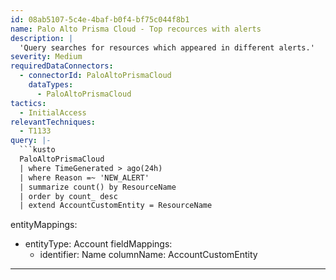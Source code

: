 ```yaml
---
id: 08ab5107-5c4e-4baf-b0f4-bf75c044f8b1
name: Palo Alto Prisma Cloud - Top recources with alerts
description: |
  'Query searches for resources which appeared in different alerts.'
severity: Medium
requiredDataConnectors:
  - connectorId: PaloAltoPrismaCloud
    dataTypes:
      - PaloAltoPrismaCloud
tactics:
  - InitialAccess
relevantTechniques:
  - T1133
query: |-
  ```kusto
  PaloAltoPrismaCloud
  | where TimeGenerated > ago(24h)
  | where Reason =~ 'NEW_ALERT'
  | summarize count() by ResourceName
  | order by count_ desc
  | extend AccountCustomEntity = ResourceName
  ```
entityMappings:
  - entityType: Account
    fieldMappings:
      - identifier: Name
        columnName: AccountCustomEntity
---
```


